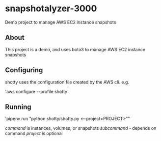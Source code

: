 # snapshotalyzer-3000
Demo project to manage AWS EC2 instance snapshots


## About

This project is a demo, and uses boto3 to manage AWS EC2 instance snapshots


## Configuring

shotty uses the configuration file created by the AWS cli. e.g.

'aws configure --profile shotty'

## Running

'pipenv run "python shotty/shotty.py <command> <subcommand> <--project=PROJECT>"''

*command* is instances, volumes, or snapshots
*subcommand* - depends on command
*project* is optional
